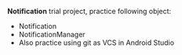 **Notification** trial project, practice following object:
* Notification
* NotificationManager
* Also practice using git as VCS in Android Studio
